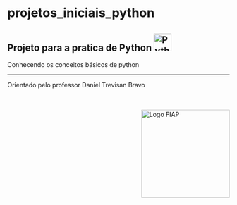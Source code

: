 # projetos_iniciais_python


## Projeto para a pratica de **Python** <img src="https://quantumzeitgeist.com/wp-content/uploads/pythoned.png" alt="Python" width="40px"/>


<p>Conhecendo os conceitos básicos de python</p>

---

<p>Orientado pelo professor Daniel Trevisan Bravo</p>

<br/><br/>
<img src="https://avatars.githubusercontent.com/u/79948663?s=200&v=4" alt="Logo FIAP" width="200px" align="right"/>
